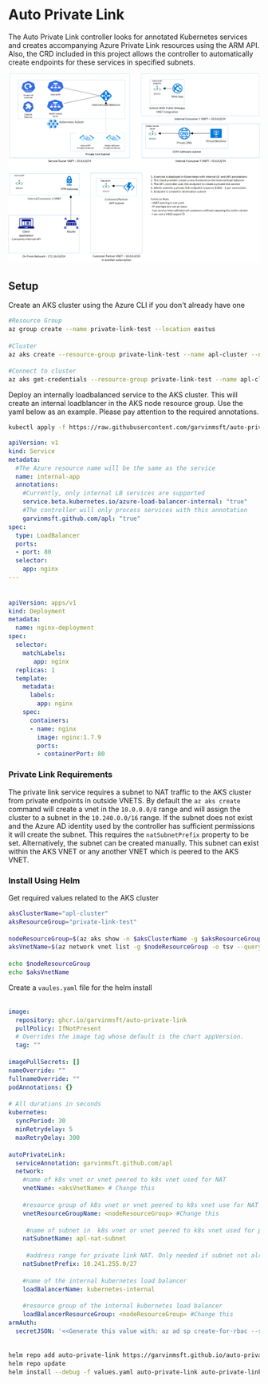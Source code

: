 # Auto Private Link
The Auto Private Link controller looks for annotated Kubernetes services and creates accompanying Azure Private Link resources using the ARM API. Also, the CRD included in this project allows the controller to automatically create endpoints for these services in specified subnets.  

![Architecture](images/architecture.png)


## Setup
Create an AKS cluster using the Azure CLI if you don't already have one 
```bash
#Resource Group
az group create --name private-link-test --location eastus

#Cluster 
az aks create --resource-group private-link-test --name apl-cluster --node-count 1 --generate-ssh-keys

#Connect to cluster
az aks get-credentials --resource-group private-link-test --name apl-cluster

```
Deploy an internally loadbalanced service to the AKS cluster. This will create an internal loadblancer in the AKS node resource group. Use the yaml below as an example. Please pay attention to the required annotations.

```bash
kubectl apply -f https://raw.githubusercontent.com/garvinmsft/auto-private-link/main/example/internal-service.yaml
```

```yaml
apiVersion: v1
kind: Service
metadata:
  #The Azure resource name will be the same as the service
  name: internal-app
  annotations:
    #Currently, only internal LB services are supported
    service.beta.kubernetes.io/azure-load-balancer-internal: "true"
    #The controller will only process services with this annotation
    garvinmsft.github.com/apl: "true"
spec:
  type: LoadBalancer
  ports:
  - port: 80
  selector:
    app: nginx
---


apiVersion: apps/v1
kind: Deployment
metadata:
  name: nginx-deployment
spec:
  selector:
    matchLabels:
       app: nginx
  replicas: 1
  template:
    metadata:
      labels:
        app: nginx
    spec:
      containers:
      - name: nginx
        image: nginx:1.7.9
        ports:
        - containerPort: 80

```
### Private Link Requirements

The private link service requires a subnet to NAT traffic to the AKS cluster from private endpoints in outside VNETS. By default the `az aks create` command will create a vnet in the `10.0.0.0/8` range and will assign the cluster to a subnet in the `10.240.0.0/16` range. If the subnet does not exist and the Azure AD identity used by the controller has sufficient permissions it will create the subnet. This requires the `natSubnetPrefix` property to be set. Alternatively, the subnet can be created manually. This subnet can exist within the AKS VNET or any another VNET which is peered to the AKS VNET.

### Install Using Helm
Get required values related to the AKS cluster
```bash
aksClusterName="apl-cluster"
aksResourceGroup="private-link-test"

nodeResourceGroup=$(az aks show -n $aksClusterName -g $aksResourceGroup -o tsv --query "nodeResourceGroup")
aksVnetName=$(az network vnet list -g $nodeResourceGroup -o tsv --query "[0].name")

echo $nodeResourceGroup
echo $aksVnetName
```


Create a `vaules.yaml` file for the helm install

```yaml

image:
  repository: ghcr.io/garvinmsft/auto-private-link
  pullPolicy: IfNotPresent
  # Overrides the image tag whose default is the chart appVersion.
  tag: ""

imagePullSecrets: []
nameOverride: ""
fullnameOverride: ""
podAnnotations: {}

# All durations in seconds
kubernetes:
  syncPeriod: 30
  minRetrydelay: 5
  maxRetryDelay: 300

autoPrivateLink:
  serviceAnnotation: garvinmsft.github.com/apl
  network:
    #name of k8s vnet or vnet peered to k8s vnet used for NAT
    vnetName: <aksVnetName> # Change this

    #resource group of k8s vnet or vnet peered to k8s vnet use for NAT
    vnetResourceGroupName: <nodeResourceGroup> #Change this

     #name of subnet in  k8s vnet or vnet peered to k8s vnet used for private link NAT
    natSubnetName: apl-nat-subnet

     #address range for private link NAT. Only needed if subnet not already created
    natSubnetPrefix: 10.241.255.0/27

    #name of the internal kubernetes load balancer 
    loadBalancerName: kubernetes-internal 

    #resource group of the internal kubernetes load balancer
    loadBalancerResourceGroup: <nodeResourceGroup> #Change this 
armAuth:
  secretJSON: '<<Generate this value with: az ad sp create-for-rbac --sdk-auth | base64 -w0 >>'
```



```bash

helm repo add auto-private-link https://garvinmsft.github.io/auto-private-link
helm repo update
helm install --debug -f values.yaml auto-private-link auto-private-link/auto-private-link

```
